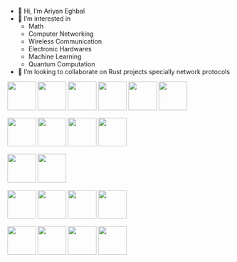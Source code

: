 - 👋 Hi, I’m Ariyan Eghbal
- 👀 I’m interested in
  * Math
  * Computer Networking
  * Wireless Communication
  * Electronic Hardwares
  * Machine Learning
  * Quantum Computation
- 💞️ I’m looking to collaborate on Rust projects specially network protocols


<img src="https://cdn.jsdelivr.net/gh/devicons/devicon/icons/linux/linux-original.svg" width="64" height="64" /> <img src="https://cdn.jsdelivr.net/gh/devicons/devicon/icons/bash/bash-original.svg" width="64" height="64" /> <img src="https://cdn.jsdelivr.net/gh/devicons/devicon/icons/debian/debian-original-wordmark.svg" width="64" height="64" /> <img src="https://cdn.jsdelivr.net/gh/devicons/devicon/icons/ubuntu/ubuntu-plain-wordmark.svg" width="64" height="64" /> <img src="https://cdn.jsdelivr.net/gh/devicons/devicon/icons/nixos/nixos-original.svg"  width="64" height="64"/> <img src="https://cdn.jsdelivr.net/gh/devicons/devicon/icons/vim/vim-original.svg"  width="64" height="64"/>





<img src="https://cdn.jsdelivr.net/gh/devicons/devicon/icons/c/c-original.svg"  width="64" height="64"/> <img src="https://cdn.jsdelivr.net/gh/devicons/devicon/icons/cplusplus/cplusplus-original.svg" width="64" height="64"/> <img src="https://cdn.jsdelivr.net/gh/devicons/devicon/icons/rust/rust-plain.svg" width="64" height="64"/> <img src="https://cdn.jsdelivr.net/gh/devicons/devicon/icons/python/python-original-wordmark.svg" width="64" height="64"/> 


<img src="https://cdn.jsdelivr.net/gh/devicons/devicon/icons/django/django-plain.svg" width="64" height="64"/> <img src="https://cdn.jsdelivr.net/gh/devicons/devicon/icons/flask/flask-original.svg"   width="64" height="64"/>
          

<img src="https://cdn.jsdelivr.net/gh/devicons/devicon/icons/opencv/opencv-original-wordmark.svg"  width="64" height="64"/> <img src="https://cdn.jsdelivr.net/gh/devicons/devicon/icons/tensorflow/tensorflow-original.svg"   width="64" height="64"/> <img src="https://cdn.jsdelivr.net/gh/devicons/devicon/icons/neo4j/neo4j-original.svg"   width="64" height="64"/> <img src="https://cdn.jsdelivr.net/gh/devicons/devicon/icons/networkx/networkx-original.svg"   width="64" height="64"/>
          
          


<img src="https://cdn.jsdelivr.net/gh/devicons/devicon/icons/nginx/nginx-original.svg"   width="64" height="64"/> <img src="https://cdn.jsdelivr.net/gh/devicons/devicon/icons/prometheus/prometheus-original.svg"  width="64" height="64"/> <img src="https://cdn.jsdelivr.net/gh/devicons/devicon/icons/grafana/grafana-original.svg"   width="64" height="64"/> <img src="https://cdn.jsdelivr.net/gh/devicons/devicon/icons/docker/docker-original.svg"   width="64" height="64"/>
          
          

          
